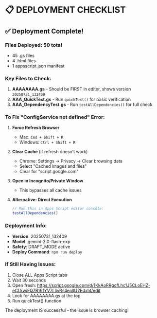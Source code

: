 # 📋 DEPLOYMENT CHECKLIST

## ✅ Deployment Complete!

### Files Deployed: 50 total
- 45 .gs files
- 4 .html files  
- 1 appsscript.json manifest

### Key Files to Check:
1. **AAAAAAAA.gs** - Should be FIRST in editor, shows version `20250731_132409`
2. **AAA_QuickTest.gs** - Run `quickTest()` for basic verification
3. **AAA_DependencyTest.gs** - Run `testAllDependencies()` for full check

### To Fix "ConfigService not defined" Error:

1. **Force Refresh Browser**
   - Mac: `Cmd + Shift + R`
   - Windows: `Ctrl + Shift + R`

2. **Clear Cache** (if refresh doesn't work)
   - Chrome: Settings → Privacy → Clear browsing data
   - Select "Cached images and files"
   - Clear for "script.google.com"

3. **Open in Incognito/Private Window**
   - This bypasses all cache issues

4. **Alternative: Direct Execution**
   ```javascript
   // Run this in Apps Script editor console:
   testAllDependencies()
   ```

### Deployment Info:
- **Version**: 20250731_132409
- **Model**: gemini-2.0-flash-exp
- **Safety**: DRAFT_MODE active
- **Deploy Command**: `npm run deploy`

### If Still Having Issues:
1. Close ALL Apps Script tabs
2. Wait 30 seconds
3. Open fresh: https://script.google.com/d/1KkAoRRgcfLhc1J5CLoEHZ-eCLkwiEQ7B16fYV7LIivRs4ealIU2Edxht/edit
4. Look for AAAAAAAA.gs at the top
5. Run quickTest() function

The deployment IS successful - the issue is browser caching!